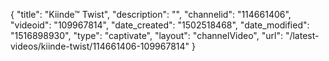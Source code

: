 {
    "title": "Kiinde&trade; Twist",
    "description": "",
    "channelid": "114661406",
    "videoid": "109967814",
    "date_created": "1502518468",
    "date_modified": "1516898930",
    "type": "captivate",
    "layout": "channelVideo",
    "url": "\/latest-videos\/kiinde-twist\/114661406-109967814"
}